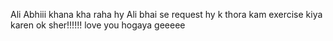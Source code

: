 Ali Abhiii khana kha raha hy
Ali bhai se request hy k thora kam exercise kiya karen ok sher!!!!!!
love you hogaya geeeee

